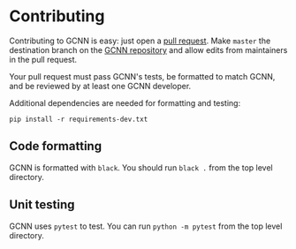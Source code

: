 # Contributing

Contributing to GCNN is easy: just open a [pull
request](https://help.github.com/articles/using-pull-requests/). Make
`master` the destination branch on the [GCNN
repository](https://github.com/allaffa/GCNN) and allow edits from
maintainers in the pull request.

Your pull request must pass GCNN's tests, be formatted to match GCNN, and be
reviewed by at least one GCNN developer.

Additional dependencies are needed for formatting and testing:
```
pip install -r requirements-dev.txt
```

## Code formatting

GCNN is formatted with `black`. You should run `black .` from the top level
directory.

## Unit testing

GCNN uses `pytest` to test. You can run `python -m pytest` from the top level
directory.
